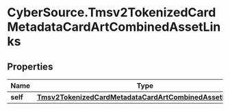 # CyberSource.Tmsv2TokenizedCardMetadataCardArtCombinedAssetLinks

## Properties
Name | Type | Description | Notes
------------ | ------------- | ------------- | -------------
**self** | [**Tmsv2TokenizedCardMetadataCardArtCombinedAssetLinksSelf**](Tmsv2TokenizedCardMetadataCardArtCombinedAssetLinksSelf.md) |  | [optional] 


